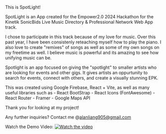 This is SpotLight!

SpotLight is an App created for the Empower2.0 2024 Hackathon for the Kinetik SonicBids Live Music Directory & Professional Network Web App track.

I chose to participate in this track because of my love for music. Over this past year, I have been consistenly reteaching myself how to play the piano. I also love to create "remixes" of songs as well as some of my own songs on my freetime as well. I believe music is powerful and its amazing to see how unifying music can be.

Spotlight is an app focused on giving the "spotlight" to smaller artists who are looking for events and other gigs. It gives artists an oppurtunity to search for events, connect with others, and create a visually stunning EPK.

This was created using Google Firebase, React + Vite, as well as many useful libraries such as
    - React BootStrap
    - React Icons (FontAwesome)
    - React Router
    - Framer
    - Google Maps API

Thank you for looking at my project!

Any further inquiries? Contact me @alanliang905@gmail.com

Watch the Demo Video:
[![Watch the video](https://img.youtube.com/vi/mdiImuhuPLE/maxresdefault.jpg)](https://youtu.be/mdiImuhuPLE)
